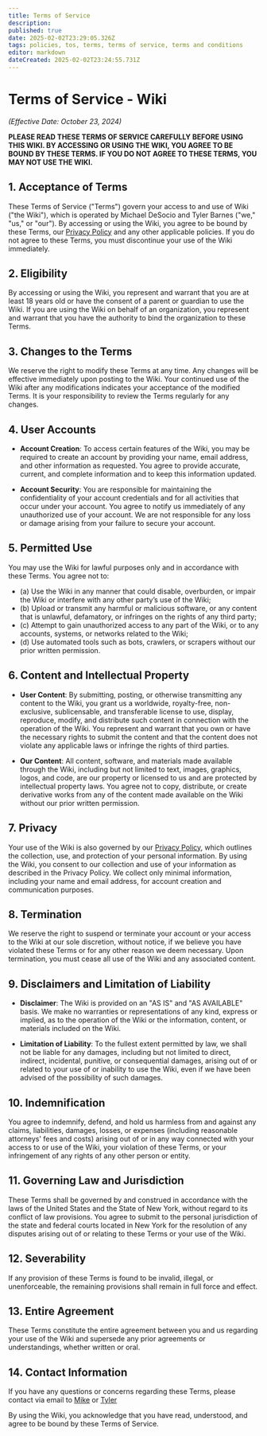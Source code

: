 ```yaml
---
title: Terms of Service
description: 
published: true
date: 2025-02-02T23:29:05.326Z
tags: policies, tos, terms, terms of service, terms and conditions
editor: markdown
dateCreated: 2025-02-02T23:24:55.731Z
---
```


# Terms of Service - Wiki  
*(Effective Date: October 23, 2024)*  

**PLEASE READ THESE TERMS OF SERVICE CAREFULLY BEFORE USING THIS WIKI. BY ACCESSING OR USING THE WIKI, YOU AGREE TO BE BOUND BY THESE TERMS. IF YOU DO NOT AGREE TO THESE TERMS, YOU MAY NOT USE THE WIKI.**  

## 1. **Acceptance of Terms**  
These Terms of Service ("Terms") govern your access to and use of Wiki ("the Wiki"), which is operated by Michael DeSocio and Tyler Barnes ("we," "us," or "our"). By accessing or using the Wiki, you agree to be bound by these Terms, our [Privacy Policy](/privacy) and any other applicable policies. If you do not agree to these Terms, you must discontinue your use of the Wiki immediately.

## 2. **Eligibility**  
By accessing or using the Wiki, you represent and warrant that you are at least 18 years old or have the consent of a parent or guardian to use the Wiki. If you are using the Wiki on behalf of an organization, you represent and warrant that you have the authority to bind the organization to these Terms.

## 3. **Changes to the Terms**  
We reserve the right to modify these Terms at any time. Any changes will be effective immediately upon posting to the Wiki. Your continued use of the Wiki after any modifications indicates your acceptance of the modified Terms. It is your responsibility to review the Terms regularly for any changes.

## 4. **User Accounts**  
- **Account Creation**: To access certain features of the Wiki, you may be required to create an account by providing your name, email address, and other information as requested. You agree to provide accurate, current, and complete information and to keep this information updated.  

- **Account Security**: You are responsible for maintaining the confidentiality of your account credentials and for all activities that occur under your account. You agree to notify us immediately of any unauthorized use of your account. We are not responsible for any loss or damage arising from your failure to secure your account.

## 5. **Permitted Use**  
You may use the Wiki for lawful purposes only and in accordance with these Terms. You agree not to:

- (a) Use the Wiki in any manner that could disable, overburden, or impair the Wiki or interfere with any other party’s use of the Wiki;  
- (b) Upload or transmit any harmful or malicious software, or any content that is unlawful, defamatory, or infringes on the rights of any third party;  
- (c) Attempt to gain unauthorized access to any part of the Wiki, or to any accounts, systems, or networks related to the Wiki;  
- (d) Use automated tools such as bots, crawlers, or scrapers without our prior written permission.

## 6. **Content and Intellectual Property**  
- **User Content**: By submitting, posting, or otherwise transmitting any content to the Wiki, you grant us a worldwide, royalty-free, non-exclusive, sublicensable, and transferable license to use, display, reproduce, modify, and distribute such content in connection with the operation of the Wiki. You represent and warrant that you own or have the necessary rights to submit the content and that the content does not violate any applicable laws or infringe the rights of third parties.  

- **Our Content**: All content, software, and materials made available through the Wiki, including but not limited to text, images, graphics, logos, and code, are our property or licensed to us and are protected by intellectual property laws. You agree not to copy, distribute, or create derivative works from any of the content made available on the Wiki without our prior written permission.

## 7. **Privacy**  
Your use of the Wiki is also governed by our [Privacy Policy](/privacy), which outlines the collection, use, and protection of your personal information. By using the Wiki, you consent to our collection and use of your information as described in the Privacy Policy. We collect only minimal information, including your name and email address, for account creation and communication purposes.

## 8. **Termination**  
We reserve the right to suspend or terminate your account or your access to the Wiki at our sole discretion, without notice, if we believe you have violated these Terms or for any other reason we deem necessary. Upon termination, you must cease all use of the Wiki and any associated content.

## 9. **Disclaimers and Limitation of Liability**  
- **Disclaimer**: The Wiki is provided on an "AS IS" and "AS AVAILABLE" basis. We make no warranties or representations of any kind, express or implied, as to the operation of the Wiki or the information, content, or materials included on the Wiki.  

- **Limitation of Liability**: To the fullest extent permitted by law, we shall not be liable for any damages, including but not limited to direct, indirect, incidental, punitive, or consequential damages, arising out of or related to your use of or inability to use the Wiki, even if we have been advised of the possibility of such damages.

## 10. **Indemnification**  
You agree to indemnify, defend, and hold us harmless from and against any claims, liabilities, damages, losses, or expenses (including reasonable attorneys' fees and costs) arising out of or in any way connected with your access to or use of the Wiki, your violation of these Terms, or your infringement of any rights of any other person or entity.

## 11. **Governing Law and Jurisdiction**  
These Terms shall be governed by and construed in accordance with the laws of the United States and the State of New York, without regard to its conflict of law provisions. You agree to submit to the personal jurisdiction of the state and federal courts located in New York for the resolution of any disputes arising out of or relating to these Terms or your use of the Wiki.

## 12. **Severability**  
If any provision of these Terms is found to be invalid, illegal, or unenforceable, the remaining provisions shall remain in full force and effect.

## 13. **Entire Agreement**  
These Terms constitute the entire agreement between you and us regarding your use of the Wiki and supersede any prior agreements or understandings, whether written or oral.

## 14. **Contact Information**  
If you have any questions or concerns regarding these Terms, please contact via email to [Mike](mailto:mike+wiki@desocios.com) or [Tyler](mailto:tyler.m.barnes15@gmail.com)

By using the Wiki, you acknowledge that you have read, understood, and agree to be bound by these Terms of Service.
